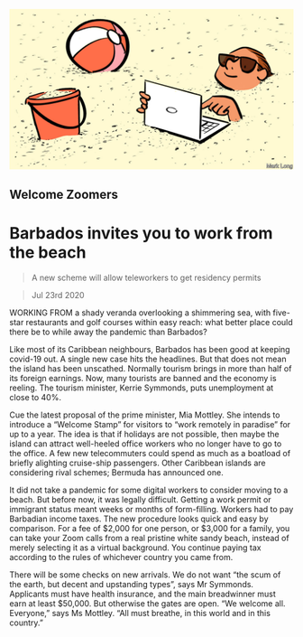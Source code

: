 ![](./images/20200725_AMD002_1.jpg)

## Welcome Zoomers

# Barbados invites you to work from the beach

> A new scheme will allow teleworkers to get residency permits

> Jul 23rd 2020

WORKING FROM a shady veranda overlooking a shimmering sea, with five-star restaurants and golf courses within easy reach: what better place could there be to while away the pandemic than Barbados?

Like most of its Caribbean neighbours, Barbados has been good at keeping covid-19 out. A single new case hits the headlines. But that does not mean the island has been unscathed. Normally tourism brings in more than half of its foreign earnings. Now, many tourists are banned and the economy is reeling. The tourism minister, Kerrie Symmonds, puts unemployment at close to 40%.

Cue the latest proposal of the prime minister, Mia Mottley. She intends to introduce a “Welcome Stamp” for visitors to “work remotely in paradise” for up to a year. The idea is that if holidays are not possible, then maybe the island can attract well-heeled office workers who no longer have to go to the office. A few new telecommuters could spend as much as a boatload of briefly alighting cruise-ship passengers. Other Caribbean islands are considering rival schemes; Bermuda has announced one.

It did not take a pandemic for some digital workers to consider moving to a beach. But before now, it was legally difficult. Getting a work permit or immigrant status meant weeks or months of form-filling. Workers had to pay Barbadian income taxes. The new procedure looks quick and easy by comparison. For a fee of $2,000 for one person, or $3,000 for a family, you can take your Zoom calls from a real pristine white sandy beach, instead of merely selecting it as a virtual background. You continue paying tax according to the rules of whichever country you came from.

There will be some checks on new arrivals. We do not want “the scum of the earth, but decent and upstanding types”, says Mr Symmonds. Applicants must have health insurance, and the main breadwinner must earn at least $50,000. But otherwise the gates are open. “We welcome all. Everyone,” says Ms Mottley. “All must breathe, in this world and in this country.”